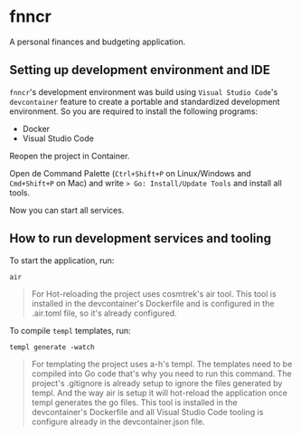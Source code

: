 # fnncr

A personal finances and budgeting application.

## Setting up development environment and IDE

`fnncr`'s development environment was build using `Visual Studio Code`'s
`devcontainer` feature to create a portable and standardized development
environment. So you are required to install the following programs:

- Docker
- Visual Studio Code

Reopen the project in Container.

Open de Command Palette (`Ctrl+Shift+P` on Linux/Windows and `Cmd+Shift+P` on
Mac) and write `> Go: Install/Update Tools` and install all tools.

Now you can start all services.

## How to run development services and tooling

To start the application, run:

```shell
air
```

> For Hot-reloading the project uses cosmtrek's air tool. This tool is installed
> in the devcontainer's Dockerfile and is configured in the .air.toml file, so
> it's already configured.

To compile `templ` templates, run:

```shell
templ generate -watch
```

> For templating the project uses a-h's templ. The templates need to be compiled
> into Go code that's why you need to run this command. The project's .gitignore
> is already setup to ignore the files generated by templ. And the way air is
> setup it will hot-reload the application once templ generates the go files.
> This tool is installed in the devcontainer's Dockerfile and all Visual Studio
> Code tooling is configure already in the devcontainer.json file.
